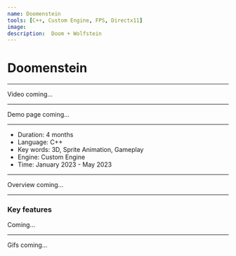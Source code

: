 ```yaml
---
name: Doomenstein
tools: [C++, Custom Engine, FPS, Directx11]
image: 
description:  Doom + Wolfstein
---
```


# Doomenstein

***

Video coming...

***

Demo page coming...

***

- Duration:             4 months
- Language:             C++
- Key words:            3D, Sprite Animation, Gameplay
- Engine:               Custom Engine
- Time:                 January 2023 - May 2023

***

Overview coming...

***

### Key features

Coming...

***

Gifs coming...